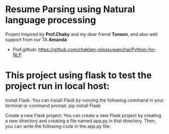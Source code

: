 # Resume Parsing using Natural language processing
Project Inspired by **Prof.Chaky** and my dear friend **Tonson**, and also well support from our TA **Amanda**
- Prof.github: https://github.com/chaklam-silpasuwanchai/Python-for-NLP

# This project using flask to test the project run in local host:
Install Flask: You can install Flask by running the following command in your terminal or command prompt: pip install Flask

Create a new Flask project: You can create a new Flask project by creating a new directory and creating a file named app.py in that directory. Then, you can write the following code in the app.py file:
 





